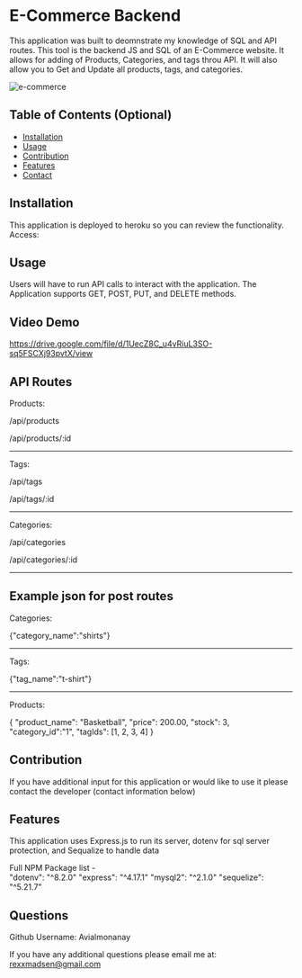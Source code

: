 # E-Commerce Backend        
This application was built to deomnstrate my knowledge of SQL and API routes. This tool is the backend JS and SQL of an E-Commerce website. It allows for adding of Products, Categories, and tags throu API. It will also allow you to Get and Update all products, tags, and categories.

![e-commerce](https://user-images.githubusercontent.com/108016215/199853830-ac9dd67e-f549-45f3-b924-6bf31792f5eb.PNG)


## Table of Contents (Optional)

- [Installation](#installation)
- [Usage](#usage)
- [Contribution](#contribution)
- [Features](#features)
- [Contact](#questions)



## Installation
This application is deployed to heroku so you can review the functionality. Access: 

## Usage
Users will have to run API calls to interact with the application. The Application supports GET, POST, PUT, and DELETE methods. 

## Video Demo
https://drive.google.com/file/d/1UecZ8C_u4vRiuL3SO-sq5FSCXj93pvtX/view

API Routes
----------
Products:

/api/products

/api/products/:id 

----------
Tags:

/api/tags

/api/tags/:id 

----------
Categories:

/api/categories 

/api/categories/:id 

----------

Example json for post routes
----------
Categories:

{"category_name":"shirts"} 

----------
Tags:

{"tag_name":"t-shirt"} 

----------
Products:

{
"product_name": "Basketball", 
"price": 200.00, 
"stock": 3, 
"category_id":"1", 
"tagIds": [1, 2, 3, 4]
}

## Contribution
If you have additional input for this application or would like to use it please contact the developer (contact information below)

## Features
This application uses Express.js to run its server, dotenv for sql server protection, and Sequalize to handle data 

Full NPM Package list -     
    "dotenv": "^8.2.0"
    "express": "^4.17.1"
    "mysql2": "^2.1.0"
    "sequelize": "^5.21.7"

## Questions
Github Username: Avialmonanay

If you have any additional questions please email me at: rexxmadsen@gmail.com


